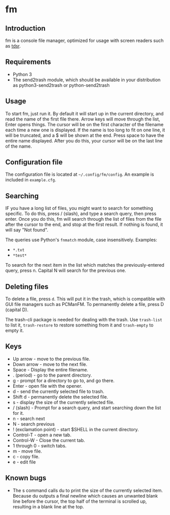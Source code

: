 # fm
## Introduction
fm is a console file manager, optimized for usage with screen readers such as [tdsr](https://github.com/tspivey/tdsr).
## Requirements
* Python 3
* The send2trash module, which should be available in your distribution as python3-send2trash or python-send2trash
## Usage
To start fm, just run it. By default it will start up in the current directory, and read the name of the first file there.
Arrow keys will move through the list, Enter opens things.
The cursor will be on the first character of the filename each time a new one is displayed.
If the name is too long to fit on one line, it will be truncated, and a $ will be shown at the end.
Press space to have the entire name displayed. After you do this, your cursor will be on the last line of the name.

## Configuration file
The configuration file is located at `~/.config/fm/config`.
An example is included in `example.cfg`.

## Searching
IF you have a long list of files, you might want to search for something specific.
To do this, press / (slash), and type a search query, then press enter.
Once you do this, fm will search through the list of files from the file after the cursor to the end, and stop at the first result.
If nothing is found, it will say "Not found".

The queries use Python's `fnmatch` module, case insensitively. Examples:
* `*.txt`
* `*test*`

To search for the next item in the list which matches the previously-entered query, press n. Capital N will search for the previous one.

## Deleting files
To delete a file, press `d`. This will put it in the trash, which is compatible with GUI file managers such as PCManFM.
To permanently delete a file, press D (capital D).

The trash-cli package is needed for dealing with the trash.
Use `trash-list` to list it, `trash-restore` to restore something from it and `trash-empty` to empty it.

## Keys
* Up arrow - move to the previous file.
* Down arrow -  move to the next file.
* Space - Display the entire filename.
* . (period) - go to the parent directory.
* g - prompt for a directory to go to, and go there.
* Enter - open file with the opener.
* d - send the currently selected file to trash.
* Shift d - permanently delete the selected file.
* s - display the size of the currently selected file.
* / (slash) - Prompt for a search query, and start searching down the list for it.
* n - search next
* N - search previous
* ! (exclamation point) - start $SHELL in the current directory.
* Control-T - open a new tab.
* Control-W - Close the current tab.
* 1 through 0 - switch tabs.
* m - move file.
* c - copy file.
* e - edit file

## Known bugs
* The s command calls du to print the size of the currently selected item. Because du outputs a final newline which causes an unwanted blank line before the cursor,
the top half of the terminal is scrolled up, resulting in a blank line at the top.
